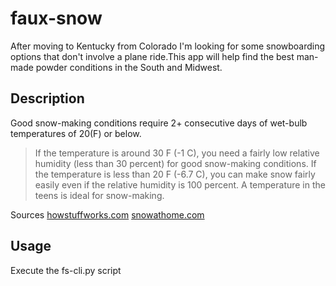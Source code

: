 # faux-snow

After moving to Kentucky from Colorado I'm looking for some snowboarding options that don't involve a plane ride.This app will help find the best man-made powder conditions in the South and Midwest.
## Description

Good snow-making conditions require 2+ consecutive days of wet-bulb temperatures of 20(F) or below.

> If the temperature is around 30 F (-1 C), you need a fairly low relative humidity (less than 30 percent) for good snow-making conditions. If the temperature is less than 20 F (-6.7 C), you can make snow fairly easily even if the relative humidity is 100 percent. A temperature in the teens is ideal for snow-making.

Sources 
[howstuffworks.com](https://adventure.howstuffworks.com/outdoor-activities/snow-sports/snow-maker3.htm)
[snowathome.com](https://www.snowathome.com/pdf/wet_bulb_chart_fahrenheit.pdf)

## Usage

Execute the fs-cli.py script
